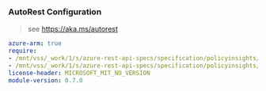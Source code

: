 ### AutoRest Configuration

> see https://aka.ms/autorest

``` yaml
azure-arm: true
require:
- /mnt/vss/_work/1/s/azure-rest-api-specs/specification/policyinsights/resource-manager/readme.md
- /mnt/vss/_work/1/s/azure-rest-api-specs/specification/policyinsights/resource-manager/readme.go.md
license-header: MICROSOFT_MIT_NO_VERSION
module-version: 0.7.0

```